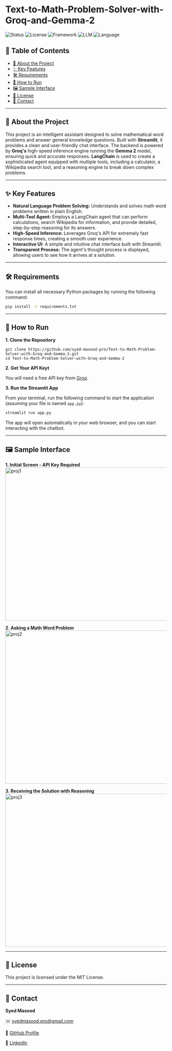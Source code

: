 # Text-to-Math-Problem-Solver-with-Groq-and-Gemma-2

![Status](https://img.shields.io/badge/Status-Complete-brightgreen)
![License](https://img.shields.io/badge/License-MIT-blue.svg)
![Framework](https://img.shields.io/badge/Framework-Streamlit-FF4B4B?logo=streamlit)
![LLM](https://img.shields.io/badge/LLM-Groq%20%7C%20LangChain%20%7C%20Gemma_2-blueviolet)
![Language](https://img.shields.io/badge/Language-Python_3.11-yellow?logo=python)  

## 📝 Table of Contents
- [📌 About the Project](#-about-the-project)
- [✨ Key Features](#-key-features)
- [🛠️ Requirements](#️-requirements)
- [🚀 How to Run](#-how-to-run)
- [🖼️ Sample Interface](#-sample-interface)
- [📄 License](#-license)
- [📧 Contact](#-contact)
---
## 📌 About the Project

This project is an intelligent assistant designed to solve mathematical word problems and answer general knowledge questions. Built with **Streamlit**, it provides a clean and user-friendly chat interface. The backend is powered by **Groq's** high-speed inference engine running the **Gemma 2** model, ensuring quick and accurate responses. **LangChain** is used to create a sophisticated agent equipped with multiple tools, including a calculator, a Wikipedia search tool, and a reasoning engine to break down complex problems.

---

## ✨ Key Features
  * **Natural Language Problem Solving:**  Understands and solves math word problems written in plain English.
  * **Multi-Tool Agent:** Employs a LangChain agent that can perform calculations, search Wikipedia for information, and provide detailed, step-by-step reasoning for its answers.
  * **High-Speed Inference:** Leverages Groq's API for extremely fast response times, creating a smooth user experience.
  * **Interactive UI:** A simple and intuitive chat interface built with Streamlit.
  * **Transparent Process:** The agent's thought process is displayed, allowing users to see how it arrives at a solution.
---
## 🛠️ Requirements

You can install all necessary Python packages by running the following command:

```bash 
pip install -r requirements.txt
```
---

## 🚀 How to Run

**1. Clone the Repository**
```
git clone https://github.com/syed-masood-pro/Text-to-Math-Problem-Solver-with-Groq-and-Gemma-2.git
cd Text-to-Math-Problem-Solver-with-Groq-and-Gemma-2
```
**2. Get Your API Keyt**

You will need a free API key from [Groq](https://console.groq.com/keys).

**3. Run the Streamlit App**

From your terminal, run the following command to start the application (assuming your file is named `app.py`):
```bash
streamlit run app.py
```
The app will open automatically in your web browser, and you can start interacting with the chatbot.

---

## 🖼️ Sample Interface

**1. Initial Screen - API Key Required**
<img width="959" height="476" alt="proj1" src="https://github.com/user-attachments/assets/2b732e7f-2d9c-4d0d-96be-a29331d35ae7" />

**2. Asking a Math Word Problem**
<img width="959" height="476" alt="proj2" src="https://github.com/user-attachments/assets/31beb6d0-a016-4ece-9cd8-2a1dd07c8df2" />

**3. Receiving the Solution with Reasoning**
<img width="959" height="476" alt="proj3" src="https://github.com/user-attachments/assets/1ad784a4-3832-47c0-b35e-22bc9d2ff8ad" />

---

## 📄 License

This project is licensed under the MIT License.

---

## 📧 Contact
**Syed Masood**

✉️ [syedmasood.pro@gmail.com](syedmasood.pro@gmail.com)

🔗 [GitHub Profile](https://github.com/syed-masood-pro/)

💼 [LinkedIn](https://www.linkedin.com/in/syed-masood-pro/)
